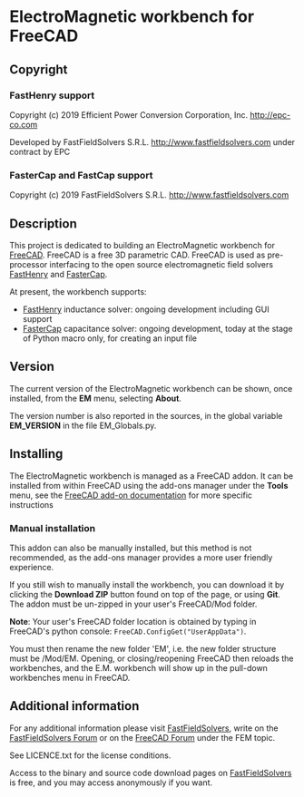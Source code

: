 # ElectroMagnetic workbench for FreeCAD

## Copyright

### FastHenry support

Copyright (c) 2019
Efficient Power Conversion Corporation, Inc.  http://epc-co.com

Developed by FastFieldSolvers S.R.L.  http://www.fastfieldsolvers.com under contract by EPC


### FasterCap and FastCap support

Copyright (c) 2019
FastFieldSolvers S.R.L. http://www.fastfieldsolvers.com

## Description

This project is dedicated to building an ElectroMagnetic workbench for [FreeCAD](https://www.freecadweb.org). FreeCAD is a free 3D parametric CAD.
FreeCAD is used as pre-processor interfacing to the open source electromagnetic field solvers [FastHenry](https://www.fastfieldsolvers.com/fasthenry2.htm) and [FasterCap](https://www.fastfieldsolvers.com/fastercap.htm).

At present, the workbench supports:

- [FastHenry](https://www.fastfieldsolvers.com/fasthenry2.htm) inductance solver: ongoing development including GUI support
- [FasterCap](https://www.fastfieldsolvers.com/fastercap.htm) capacitance solver: ongoing development, today at the stage of Python macro only, for creating an input file

## Version

The current version of the ElectroMagnetic workbench can be shown, once installed, from the **EM** menu, selecting **About**.

The version number is also reported in the sources, in the global variable **EM_VERSION** in the file EM_Globals.py.

## Installing

The ElectroMagnetic workbench is managed as a FreeCAD addon. It can be installed from within FreeCAD using the add-ons manager under the <b>Tools</b> menu, see the [FreeCAD add-on documentation](https://www.freecadweb.org/wiki/Std_AddonMgr) for more specific instructions

### Manual installation

This addon can also be manually installed, but this method is not recommended, as the add-ons manager provides a more user friendly experience.

If you still wish to manually install the workbench, you can download it by clicking the **Download ZIP** button found on top of the page, or using **Git**. The addon must be un-zipped in your user's FreeCAD/Mod folder. 

**Note**: Your user's FreeCAD folder location is obtained by typing in FreeCAD's python console: `FreeCAD.ConfigGet("UserAppData")`.

You must then rename the new folder 'EM', i.e. the new folder structure must be <UserAppData>/Mod/EM. Opening, or closing/reopening FreeCAD then reloads the workbenches, and the E.M. workbench will show up in the pull-down workbenches menu in FreeCAD.

## Additional information

For any additional information please visit [FastFieldSolvers](https://www.fastfieldsolvers.com/), write on the [FastFieldSolvers Forum](https://www.fastfieldsolvers.com/forum) or on the [FreeCAD Forum](https://forum.freecadweb.org/viewforum.php?f=18) under the FEM topic.

See LICENCE.txt for the license conditions.

Access to the binary and source code download pages on [FastFieldSolvers](https://www.fastfieldsolvers.com/) is free, and you may access anonymously if you want.
